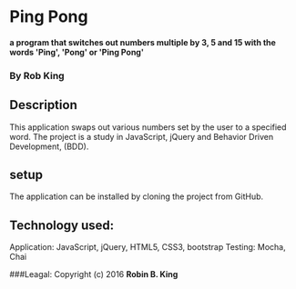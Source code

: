 # Ping Pong

#### a program that switches out numbers multiple by 3, 5 and 15 with the words 'Ping', 'Pong' or 'Ping Pong'

### By Rob King

## Description
This application swaps out various numbers set by the user to a specified word. The project is a study in JavaScript, jQuery and Behavior Driven Development, (BDD).

## setup
The application can be installed by cloning the project from GitHub.

## Technology used:
Application: JavaScript, jQuery, HTML5, CSS3, bootstrap
Testing: Mocha, Chai

###Leagal:
Copyright (c) 2016 **Robin B. King**
